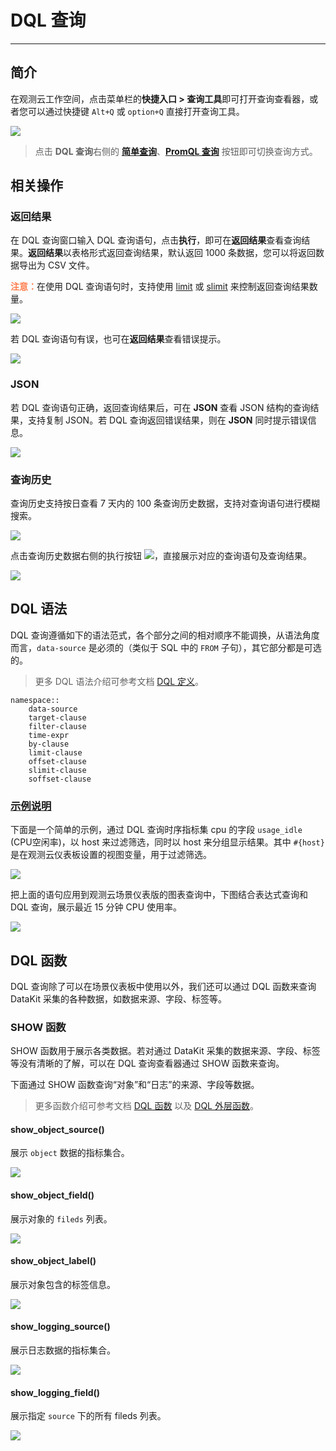 # DQL 查询
---

## 简介

在观测云工作空间，点击菜单栏的**快捷入口 > 查询工具**即可打开查询查看器，或者您可以通过快捷键 `Alt+Q` 或 `option+Q` 直接打开查询工具。

![](img/3.dql_6.png)

> 点击 **DQL 查询**右侧的 **[简单查询](../scene/visual-chart/chart-query.md#simple)**、**[PromQL 查询](../scene/visual-chart/chart-query.md#promql)** 按钮即可切换查询方式。


## 相关操作

### 返回结果

在 DQL 查询窗口输入 DQL 查询语句，点击**执行**，即可在**返回结果**查看查询结果。**返回结果**以表格形式返回查询结果，默认返回 1000 条数据，您可以将返回数据导出为 CSV 文件。

<font color=coral>**注意：**</font>在使用 DQL 查询语句时，支持使用 [limit](define.md#limit) 或 [slimit](define.md#slimit) 来控制返回查询结果数量。

![](img/3.dql_1.png)

若 DQL 查询语句有误，也可在**返回结果**查看错误提示。

![](img/3.dql_7.png)

### JSON

若 DQL 查询语句正确，返回查询结果后，可在 **JSON** 查看 JSON 结构的查询结果，支持复制 JSON。若 DQL 查询返回错误结果，则在 **JSON** 同时提示错误信息。

![](img/3.dql_3.png)

### 查询历史

查询历史支持按日查看 7 天内的 100 条查询历史数据，支持对查询语句进行模糊搜索。

![](img/3.dql_4.png)

点击查询历史数据右侧的执行按钮 ![](img/3.dql_8.png)，直接展示对应的查询语句及查询结果。

![](img/3.dql_1.png)

## DQL 语法

DQL 查询遵循如下的语法范式，各个部分之间的相对顺序不能调换，从语法角度而言，`data-source` 是必须的（类似于 SQL 中的 `FROM` 子句），其它部分都是可选的。

> 更多 DQL 语法介绍可参考文档 [DQL 定义](../dql/define.md)。

```
namespace::
	data-source
	target-clause
	filter-clause
	time-expr
	by-clause
	limit-clause
	offset-clause
	slimit-clause
	soffset-clause
```

### <u>示例说明</u>

下面是一个简单的示例，通过 DQL 查询时序指标集 cpu 的字段 `usage_idle` (CPU空闲率)，以 host 来过滤筛选，同时以 host 来分组显示结果。其中 `#{host}` 是在观测云仪表板设置的视图变量，用于过滤筛选。

![](img/4.DQL_2.1.png)

把上面的语句应用到观测云场景仪表版的图表查询中，下图结合表达式查询和 DQL 查询，展示最近 15 分钟 CPU 使用率。

![](img/4.DQL_2.png)

## DQL 函数

DQL 查询除了可以在场景仪表板中使用以外，我们还可以通过 DQL 函数来查询 DataKit 采集的各种数据，如数据来源、字段、标签等。

### SHOW 函数

SHOW 函数用于展示各类数据。若对通过 DataKit 采集的数据来源、字段、标签等没有清晰的了解，可以在 DQL 查询查看器通过 SHOW 函数来查询。

下面通过 SHOW 函数查询“对象”和“日志”的来源、字段等数据。

> 更多函数介绍可参考文档 [DQL 函数](../dql/funcs.md) 以及 [DQL 外层函数](../dql/out-funcs.md)。

#### show_object_source()

展示 `object` 数据的指标集合。

![](img/3.dql_9.png)

#### show_object_field()

展示对象的 `fileds` 列表。

![](img/3.dql_10.png)

#### show_object_label()

展示对象包含的标签信息。

![](img/3.dql_11.png)

#### show_logging_source()

展示日志数据的指标集合。

![](img/3.dql_12.png)

#### show_logging_field()

展示指定 `source` 下的所有 fileds 列表。

![](img/3.dql_13.png)


